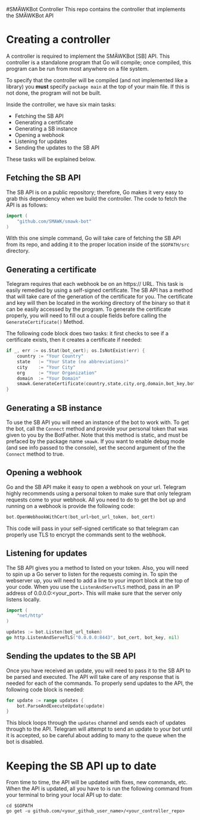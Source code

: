#SMÄWKBot Controller
This repo contains the controller that implements the SMÄWKBot API

# Creating a controller
A controller is required to implement the SMÄWKBot [SB] API. This controller is a standalone program that Go will compile; once compiled, this program can be run from most anywhere on a file system.

To specify that the controller will be compiled (and not implemented like a library) you **must** specify `package main` at the top of your main file. If this is not done, the program will not be built.

Inside the controller, we have six main tasks:

- Fetching the SB API
- Generating a certificate
- Generating a SB instance
- Opening a webhook
- Listening for updates
- Sending the updates to the SB API

These tasks will be explained below.

## Fetching the SB API
The SB API is on a public repository; therefore, Go makes it very easy to grab this dependency when we build the controller.
The code to fetch the API is as follows:
```Go
import (
    "github.com/SMAWK/smawk-bot"
)
```
With this one simple command, Go will take care of fetching the SB API from its repo, and adding it to the proper location inside of the `$GOPATH/src` directory.

## Generating a certificate
Telegram requires that each webhook be on an https:// URL. This task is easily remedied by using a self-signed certificate. The SB API has a method that will take care of the generation of the certificate for you. The certificate and key will then be located in the working directory of the binary so that it can be easily accessed by the program. To generate the certificate properly, you will need to fill out a couple fields before calling the `GenerateCertificate()` Method.

The following code block does two tasks: it first checks to see if a certificate exists, then it creates a certificate if needed:
```Go
if _, err := os.Stat(bot_cert); os.IsNotExist(err) {
    country := "Your Country"
    state   := "Your State (no abbreviations)"
    city    := "Your City"
    org     := "Your Organization"
    domain  := "Your Domain"
    smawk.GenerateCertificate(country,state,city,org,domain,bot_key,bot_cert)
}
```

## Generating a SB instance
To use the SB API you will need an instance of the bot to work with. To get the bot, call the `Connect` method and provide your personal token that was given to you by the BotFather.
Note that this method is static, and must be prefaced by the package name `smawk`. If you want to enable debug mode (and see info passed to the console), set the second argument of the the `Connect` method to true.

## Opening a webhook
Go and the SB API make it easy to open a webhook on your url. Telegram highly recommends using a personal token to make sure that only telegram requests come to your webhook. All you need to do to get the bot up and running on a webhook is provide the following code:
```Go
bot.OpenWebhookWithCert(bot_url+bot_url_token, bot_cert)
```
This code will pass in your self-signed certificate so that telegram can properly use TLS to encrypt the commands sent to the webhook.

## Listening for updates
The SB API gives you a method to listed on your token. Also, you will need to spin up a Go server to listen for the requests coming in. To spin the webserver up, you will need to add a line to your import block at the top of your code. When you use the `ListenAndServeTLS` method, pass in an IP address of 0.0.0.0:<your_port>. This will make sure that the server only listens locally.
```Go
import (
    "net/http"
)

updates := bot.Listen(bot_url_token)
go http.ListenAndServeTLS("0.0.0.0:8443", bot_cert, bot_key, nil)
```

## Sending the updates to the SB API
Once you have received an update, you will need to pass it to the SB API to be parsed and executed. The API will take care of any response that is needed for each of the commands. To properly send updates to the API, the following code block is needed:
```Go
for update := range updates {
    bot.ParseAndExecuteUpdate(update)
}
```
This block loops through the `updates` channel and sends each of updates through to the API. Telegram will attempt to send an update to your bot until it is accepted, so be careful about adding to many to the queue when the bot is disabled.

# Keeping the SB API up to date
From time to time, the API will be updated with fixes, new commands, etc. When the API is updated, all you have to is run the following command from your terminal to bring your local API up to date:
```Shell
cd $GOPATH
go get -u github.com/<your_github_user_name>/<your_controller_repo>
```
